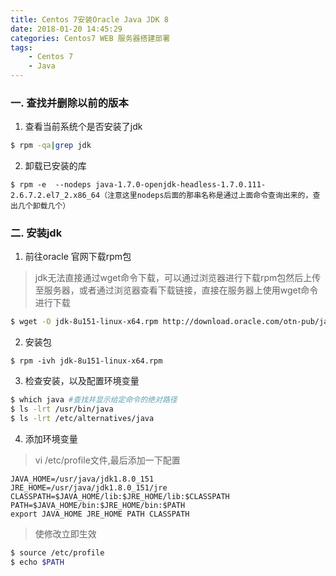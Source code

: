 ```yaml
---
title: Centos 7安装Oracle Java JDK 8
date: 2018-01-20 14:45:29
categories: Centos7 WEB 服务器搭建部署
tags: 
    - Centos 7
    - Java
---
```

### 一. 查找并删除以前的版本
1. 查看当前系统个是否安装了jdk
```bash
$ rpm -qa|grep jdk
```
2. 卸载已安装的库
```
$ rpm -e  --nodeps java-1.7.0-openjdk-headless-1.7.0.111-2.6.7.2.el7_2.x86_64（注意这里nodeps后面的那串名称是通过上面命令查询出来的，查出几个卸载几个）
```
### 二. 安装jdk
1. 前往oracle 官网下载rpm包
> jdk无法直接通过wget命令下载，可以通过浏览器进行下载rpm包然后上传至服务器，或者通过浏览器查看下载链接，直接在服务器上使用wget命令进行下载

```bash
$ wget -O jdk-8u151-linux-x64.rpm http://download.oracle.com/otn-pub/java/jdk/8u151-b12/e758a0de34e24606bca991d704f6dcbf/jdk-8u151-linux-x64.rpm?AuthParam=1516433290_757b25ac7249fbf158433d7b0ba98d82  
```

2. 安装包
```
$ rpm -ivh jdk-8u151-linux-x64.rpm
```

3. 检查安装，以及配置环境变量
```bash
$ which java #查找并显示给定命令的绝对路径
$ ls -lrt /usr/bin/java
$ ls -lrt /etc/alternatives/java
```

4. 添加环境变量
> vi /etc/profile文件,最后添加一下配置

```
JAVA_HOME=/usr/java/jdk1.8.0_151
JRE_HOME=/usr/java/jdk1.8.0_151/jre
CLASSPATH=$JAVA_HOME/lib:$JRE_HOME/lib:$CLASSPATH
PATH=$JAVA_HOME/bin:$JRE_HOME/bin:$PATH
export JAVA_HOME JRE_HOME PATH CLASSPATH
```

> 使修改立即生效

```bash
$ source /etc/profile   
$ echo $PATH
```